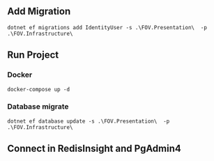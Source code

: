 ## Add Migration

`dotnet ef migrations add IdentityUser -s .\FOV.Presentation\  -p .\FOV.Infrastructure\`


## Run Project
### Docker
`docker-compose up -d`
### Database migrate 
`dotnet ef database update -s .\FOV.Presentation\  -p .\FOV.Infrastructure\`

## Connect in RedisInsight and PgAdmin4

